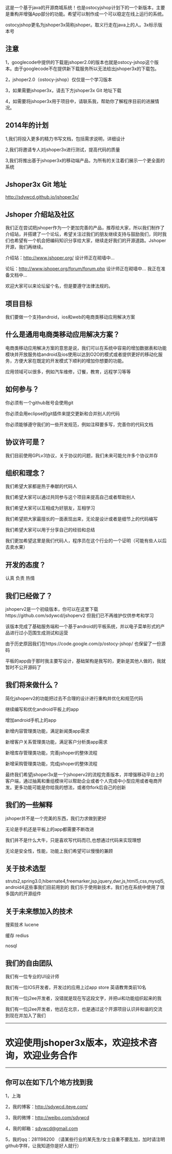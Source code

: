 这是一个基于java的开源商城系统！也是ostocyjshop计划下的一个新版本，主要是重构并增强App部分的功能。希望可以制作成一个可以稳定在线上运行的系统。

ostocyjshop更名为jshoper3x简称jshoper。取义行走在java上的人。3x标示版本号


## 注意 ##
1，googlecode中提供的下载是jshoper2.0的版本也就是ostocy-jshop这个版本。由于googlecode不在提供新下载服务所以无法给出jshoper3x的下载包。

2，jshoper2.0（ostocy-jshop）仅仅是一个学习版本

3，如果需要jshoper3x，请去下方jshoper3x Git 地址下载

4，如需要将jshoper3x用于项目中，请联系我，帮助你了解程序目前的进展情况。


## 2014年的计划 ##
1,我们将投入更多的精力书写文档，包括需求说明，详细设计

2,我们将邀请专人对jshoper3x进行测试，提高代码的质量

3,我们将推出基于jshoper3x的移动端产品，为所有的关注着们展示一个更全面的系统


## Jshoper3x Git 地址 ##
http://sdywcd.github.io/jshoper3x/

## Jshoper 介绍站及社区 ##
我们正在尝试把jshoper作为一个更加完善的产品，推荐给大家，所以我们制作了介绍站，并搭建了一个论坛，希望关注过我们的朋友继续支持与鼓励我们，同时我们也希望有一个机会把编码知识分享给大家，继续走好我们的开源道路。Jshoper开源，我们再继续。

介绍站：http://www.jshoper.org/ 设计师正在砌墙中...

论坛：http://www.jshoper.org/forum/forum.php  设计师正在砌墙中...  我正在准备文档中...

欢迎大家可以来论坛留个名，但是要遵守法律法规的。

## 项目目标 ##
我们要做一个支持android，ios和web的电商类移动应用解决方案


## 什么是通用电商类移动应用解决方案？ ##
电商类移动应用解决方案的意思是说，我们可以在系统中容易的增加数据表和功能模块并开放服务给android及ios使用以达到O2O的模式或者提供更好的移动化服务，方便大家在既定的开发模式下顺利的增加你想要的功能。

应用领域可以很多，例如汽车维修，订餐，教育，远程学习等等

## 如何参与？ ##
你必须有一个github账号会使用git

你必须会用eclipse的git插件来提交更新和合并别人的代码

你必须能够遵守我们的一些开发规范，例如注释要多写，完善你的代码文档

## 协议许可是？ ##
我们目前使用GPLv3协议，关于协议的问题，我们未来可能允许多个协议并存

## 组织和理念？ ##
我们希望大家都是热于奉献的代码人

我们希望大家可以通过共同参与这个项目来提高自己或者帮助别人

我们希望大家可以互相成为好朋友，互相学习

我们希望把大家最擅长的一面表现出来，无论是设计或者是细节上的代码编写

我们希望大家可以用于分享自己的经验和总结

我们更加希望这里是我们代码人，程序员在这个行业的一个证明（可能有些人以后去卖水果）



## 开发的态度？ ##
认真
负责
热情

## 我们已经做了？ ##
jshoperv2是一个初级版本，你可以在这里下载https://github.com/sdywcd/jshoperv2  但我们已不再维护仅供参考和学习

该版本完成了基础服务端和一个基于android的平板系统，并以电子菜单形式的产品进行过小范围生成测试和运营

由于历史原因我们在https://code.google.com/p/ostocy-jshop/ 也保留了一份源码

平板的app由于那时我主要写设计，基础架构是我写的，更新是其他人做的，我就暂时不公开源码了

## 我们将来做什么？ ##

简化jshoperv2的功能把过去不合理的设计进行重构并优化和规范代码

继续编写和优化android平板上的app

增加android手机上的app

新增内容管理类功能，满足新闻类app需求

新增客户关系管理类功能，满足客户分析类app需求

新增库存管理类功能，完善jshoper的整体流程

新增采购管理类功能，完成jshoper的整体流程

最终我们希望jshoper3x是一个jshoperv2的流程完善版本，并增强移动平台上的客户端，通过抽离和重组模块可以帮助企业或者个人完成中小型应用或者电商开发。更多功能可能是你给我的想法，或者你fork后自己的创新


## 我们的一些解释 ##
jshoper并不是一个完美的东西，我们力求做到更好

无论是手机还是平板上的app都需要不断改进

我们并不是什么大牛，只是喜欢写代码而已,也想通过代码来实现理想

无论是安全性，性能，功能上我们希望可以慢慢的兼顾


## 关于技术选型 ##
struts2,spring3.0,hibernate4,freemarker,jsp,jquery,dwr,js,html5,css,mysql5,android4这些事我们目前用到的
我们乐于使用新技术，我们也在系统中使用了很多国内的开源组件

## 关于未来想加入的技术 ##
搜索技术 lucene

缓存 redius

nosql

## 我们的自由团队 ##
我们有一位专业的UI设计师

我们有一位IOS开发者，开发过的应用上过app store 英语教育类前10名

我们有一位j2ee开发者，没错就是现在写这段文字，并把ui和功能组织起来的我

我们有一位j2ee开发者，他远在北京，也是通过这个开源项目认识并和谐的交流到现在并加入了我们


---

# 欢迎使用jshoper3x版本，欢迎技术咨询，欢迎业务合作 #

---

## 你可以在如下几个地方找到我 ##
1，上海

2，我的博客：http://sdywcd.iteye.com/

3，我的微博：http://weibo.com/sdywcd

4，我的邮箱：sdywcd@gmail.com

5，我的qq：281198200 （请某些行业的某先生/女士自重不要乱加，加时请注明github字样，让我知道你是好人就行）